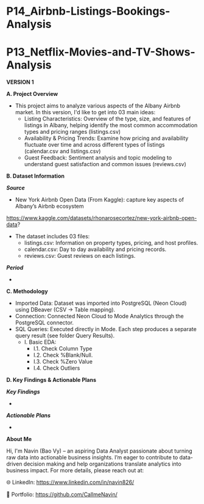 # P14_Airbnb-Listings-Bookings-Analysis

# P13_Netflix-Movies-and-TV-Shows-Analysis

**VERSION 1**

**A. Project Overview**

- This project aims to analyze various aspects of the Albany Airbnb market. In this version, I'd like to get into 03 main ideas:
  + Listing Characteristics: Overview of the type, size, and features of listings in Albany, helping identify the most common accommodation types and pricing ranges (listings.csv)
  + Availability & Pricing Trends: Examine how pricing and availability fluctuate over time and across different types of listings (calendar.csv and listings.csv)
  + Guest Feedback: Sentiment analysis and topic modeling to understand guest satisfaction and common issues (reviews.csv)

**B. Dataset Information**

_**Source**_

- New York Airbnb Open Data (From Kaggle): capture key aspects of Albany’s Airbnb ecosystem

https://www.kaggle.com/datasets/rhonarosecortez/new-york-airbnb-open-data?

- The dataset includes 03 files:
  + listings.csv: Information on property types, pricing, and host profiles.
  + calendar.csv: Day to day availability and pricing records.
  + reviews.csv: Guest reviews on each listings.

_**Period**_

- 

**C. Methodology**

- Imported Data: Dataset was imported into PostgreSQL (Neon Cloud) using DBeaver (CSV → Table mapping).
- Connection: Connected Neon Cloud to Mode Analytics through the PostgreSQL connector.
- SQL Queries: Executed directly in Mode. Each step produces a separate query result (see folder Query Results).
  + I. Basic EDA:
    - I.1. Check Column Type
    - I.2. Check %Blank/Null.
    - I.3. Check %Zero Value
    - I.4. Check Outliers

**D. Key Findings & Actionable Plans**

_**Key Findings**_

- 

_**Actionable Plans**_

- 

**About Me**

Hi, I'm Navin (Bao Vy) – an aspiring Data Analyst passionate about turning raw data into actionable business insights. I’m eager to contribute to data-driven decision making and help organizations translate analytics into business impact. For more details, please reach out at:

🌐 LinkedIn: https://www.linkedin.com/in/navin826/

📂 Portfolio: https://github.com/CallmeNavin/
